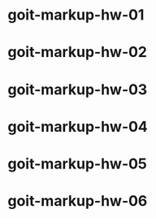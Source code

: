 # goit-markup-hw-01
# goit-markup-hw-02
# goit-markup-hw-03
# goit-markup-hw-04
# goit-markup-hw-05
# goit-markup-hw-06
